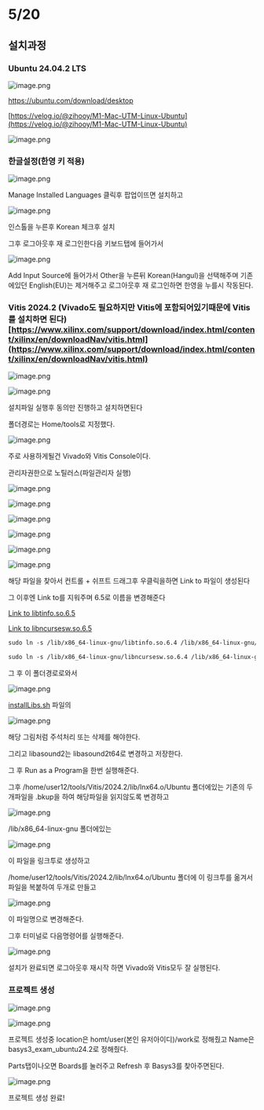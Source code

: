 # 5/20

## 설치과정

### Ubuntu 24.04.2 LTS

![image.png](0520/0520/image.png)

https://ubuntu.com/download/desktop

[https://velog.io/@zihooy/M1-Mac-UTM-Linux-Ubuntu](https://velog.io/@zihooy/M1-Mac-UTM-Linux-Ubuntu)

![image.png](0520/0520/image%201.png)

### 한글설정(한영 키 적용)

![image.png](0520/0520/image%202.png)

Manage Installed Languages 클릭후 팝업이뜨면 설치하고

![image.png](0520/0520/image%203.png)

인스톨을 누른후 Korean 체크후 설치

그후 로그아웃후 재 로그인한다음 키보드탭에 들어가서

![image.png](0520/0520/image%204.png)

Add Input Source에 들어가서 Other을 누른뒤 Korean(Hangul)을 선택해주며 기존에있던 English(EU)는 제거해주고 로그아웃후 재 로그인하면 한영을 누를시 작동된다.

### Vitis 2024.2 (Vivado도 필요하지만 Vitis에 포함되어있기때문에 Vitis를 설치하면 된다) [https://www.xilinx.com/support/download/index.html/content/xilinx/en/downloadNav/vitis.html](https://www.xilinx.com/support/download/index.html/content/xilinx/en/downloadNav/vitis.html)

![image.png](0520/0520/image%205.png)

![image.png](0520/0520/image%206.png)

설치파일 실행후 동의만 진행하고 설치하면된다

폴더경로는 Home/tools로 지정했다.

![image.png](0520/0520/image%207.png)

주로 사용하게될건 Vivado와 Vitis Console이다.

관리자권한으로 노틸러스(파일관리자 실행)

![image.png](0520/0520/image%208.png)

![image.png](0520/0520/image%209.png)

![image.png](0520/0520/image%2010.png)

![image.png](0520/0520/image%2011.png)

![image.png](0520/0520/image%2012.png)

![image.png](0520/0520/image%2013.png)

해당 파일을 찾아서 컨트롤 + 쉬프트 드래그후 우클릭을하면 Link to 파일이 생성된다

그 이후엔 Link to를 지워주며 6.5로 이름을 변경해준다

[Link to libtinfo.so.6.5](Link_to_libtinfo.so.6.5)

[Link to libncursesw.so.6.5](Link_to_libncursesw.so.6.5)

```xml
sudo ln -s /lib/x86_64-linux-gnu/libtinfo.so.6.4 /lib/x86_64-linux-gnu/libtinfo.so.6.5
```

```xml
sudo ln -s /lib/x86_64-linux-gnu/libncursesw.so.6.4 /lib/x86_64-linux-gnu/libncursesw.so.6.5
```

그 후 이 폴더경로로와서

![image.png](0520/0520/image%2014.png)

[installLibs.sh](http://installlibs.sh/) 파일의

![image.png](0520/0520/image%2015.png)

해당 그림처럼 주석처리 또는 삭제를 해야한다.

그리고 libasound2는 libasound2t64로 변경하고 저장한다.

그 후 Run as a Program을 한번 실행해준다.

그후 /home/user12/tools/Vitis/2024.2/lib/lnx64.o/Ubuntu 폴더에있는 기존의 두개파일을 .bkup을 하여 해당파일을 읽지않도록 변경하고

![image.png](0520/0520/image%2016.png)

/lib/x86_64-linux-gnu 폴더에있는

![image.png](image%2017.png)

이 파일을 링크투로 생성하고 

/home/user12/tools/Vitis/2024.2/lib/lnx64.o/Ubuntu 폴더에 이 링크투를 옮겨서 파일을 복붙하여 두개로 만들고

![image.png](image%2018.png)

이 파일명으로 변경해준다.

그후 터미널로 다음명령어를 실행해준다.

![image.png](image%2019.png)

설치가 완료되면 로그아웃후 재시작 하면 Vivado와 Vitis모두 잘 실행된다.

### 프로젝트 생성

![image.png](image%2020.png)

![image.png](image%2021.png)

프로젝트 생성중 location은 homt/user(본인 유저아이디)/work로 정해줬고 Name은 basys3_exam_ubuntu24.2로 정해줬다.

Parts탭이나오면 Boards를 눌러주고 Refresh 후 Basys3를 찾아주면된다.

![image.png](image%2022.png)

프로젝트 생성 완료!